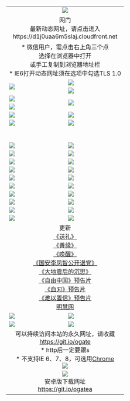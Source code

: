﻿<table>
  <tr></tr>
  <tr><td colspan=2 align=center><img src="https://cloud.githubusercontent.com/assets/11880933/13434984/f430fae2-e012-11e5-814f-c2df1e82b247.jpg" /></td></tr>
  <tr><td colspan=2 align=center>网门<br>最新动态网址，请点击进入
<br>https://d1j0uaa6m5slaj.cloudfront.net
    </td>
  </tr>
  <tr>
    <td colspan=2 align=center>* 微信用户，需点击右上角三个点<br>选择在浏览器中打开<br>或手工复制到浏览器地址栏
    <br>* IE6打开动态网址须在选项中勾选TLS 1.0</td>
  </tr>
  <tr>
    <td rowspan=2><a href="https://d1j0uaa6m5slaj.cloudfront.net/ogUP.aspx?name=11DKC.mp4&list=11DKC" target="_blank"><img src="https://d1j0uaa6m5slaj.cloudfront.net/Up/11DKC1.jpg" /></a></td> 
    <td><div><a href="https://d1j0uaa6m5slaj.cloudfront.net/ogUP.aspx?name=LRWS.mp4&list=LRWS" target="_blank"><img src="https://d1j0uaa6m5slaj.cloudfront.net/Up/LRWS.jpg" /></a></td>
   </tr>
  <tr>
    <td><a href="https://d1j0uaa6m5slaj.cloudfront.net/ogNiceVedio.aspx" target="_blank"><img src="https://d1j0uaa6m5slaj.cloudfront.net/Up/11TGKDY.jpg" /></a></td>
  </tr>
  <tr>
    <td><a href="https://d1j0uaa6m5slaj.cloudfront.net/ogUP.aspx?name=JQR.mp4&count=2" target="_blank"><img src="https://d1j0uaa6m5slaj.cloudfront.net/Up/JQR.jpg" /></a></td>   
    <td rowspan=2><a href="https://d1j0uaa6m5slaj.cloudfront.net/ogUP.aspx?name=JP.mp4&count=9" target="_blank"><img src="https://d1j0uaa6m5slaj.cloudfront.net/Up/JP.jpg" /></td>
  </tr>
  <tr>
    <td><a href="https://d1j0uaa6m5slaj.cloudfront.net/ogUP.aspx?name=WH.mp4" target="_blank"><img src="https://d1j0uaa6m5slaj.cloudfront.net/Up/WH.jpg" /></a></td>
  </tr>
  <tr>
    <td><a href="https://d1j0uaa6m5slaj.cloudfront.net/ogUP.aspx?name=SSZJ.mp4&list=SSZJ" target="_blank"><img src="https://d1j0uaa6m5slaj.cloudfront.net/Up/SSZJ.jpg" /></a></td>
    <td><a href="https://d1j0uaa6m5slaj.cloudfront.net/ogUP.aspx?name=1XQK.mp4&count=13" target="_blank"><img src="https://d1j0uaa6m5slaj.cloudfront.net/Up/1XQK.jpg" /></a</td>
  </tr>
  <tr>
    <td><a href="https://d1j0uaa6m5slaj.cloudfront.net/ogUP.aspx?name=ZY.mp4&count=2015|16" target="_blank"><img src="https://d1j0uaa6m5slaj.cloudfront.net/Up/ZY.jpg" /></a</td>
    <td><a href="https://d1j0uaa6m5slaj.cloudfront.net/ogUP.aspx?name=XTFY.mp4&count=B|2,A|24" target="_blank"><img src="https://d1j0uaa6m5slaj.cloudfront.net/Up/XTFY.jpg" /></a></td>
  </tr>
  <tr height="40">
  </tr>
  <tr>
    <td><a href="https://d1j0uaa6m5slaj.cloudfront.net/ogUP.aspx?name=4SQQ.mp4&list=4SQQ" target="_blank"><img src="https://d1j0uaa6m5slaj.cloudfront.net/Up/4SQQ0.jpg"/></a></td>
    <td><a href="https://d1j0uaa6m5slaj.cloudfront.net/ogUP.aspx?name=4SHQ.mp4&list=4SHQ" target="_blank"><img src="https://d1j0uaa6m5slaj.cloudfront.net/Up/4SHQ0.jpg"/></a></td>
  </tr>
  <tr>
    <td><a href="https://d1j0uaa6m5slaj.cloudfront.net/ogUP.aspx?name=4SZG.mp4&list=4SZG" target="_blank"><img src="https://d1j0uaa6m5slaj.cloudfront.net/Up/4SZG0.jpg"/></a></td>
    <td><a href="https://d1j0uaa6m5slaj.cloudfront.net/ogUP.aspx?name=4SDJ.mp4&list=4SDJ" target="_blank"><img src="https://d1j0uaa6m5slaj.cloudfront.net/Up/4SDJ0.jpg"/></a></td>
  </tr>
  <tr>
    <td><a href="https://d1j0uaa6m5slaj.cloudfront.net/ogUP.aspx?name=4SGX.mp4&list=4SGX" target="_blank"><img src="https://d1j0uaa6m5slaj.cloudfront.net/Up/4SGX0.jpg"/></a></td>
    <td><a href="https://d1j0uaa6m5slaj.cloudfront.net/ogUP.aspx?name=4SHD.mp4&list=4SHD" target="_blank"><img src="https://d1j0uaa6m5slaj.cloudfront.net/Up/4SHD0.jpg"/></a></td>
  </tr>
  <tr>
    <td><a href="https://d1j0uaa6m5slaj.cloudfront.net/ogUP.aspx?name=4CTX.mp4&list=4CTX" target="_blank"><img src="https://d1j0uaa6m5slaj.cloudfront.net/Up/4CTX0.jpg"/></a></td>
    <td><a href="https://d1j0uaa6m5slaj.cloudfront.net/ogUP.aspx?name=4CWZ.mp4&list=4CWZ" target="_blank"><img src="https://d1j0uaa6m5slaj.cloudfront.net/Up/4CWZ0.jpg"/></a></td>
  </tr>
  <tr>
    <td><a href="https://d1j0uaa6m5slaj.cloudfront.net/onUP.aspx?name=https://d1lqqjldbsh7xo.cloudfront.net/" target="_blank"><img src="https://d1j0uaa6m5slaj.cloudfront.net/Up/0DTW.jpg"/></a></td>
    <td><a href="https://d1j0uaa6m5slaj.cloudfront.net/onUP.aspx?name=https://d240ns8up8earz.cloudfront.net/acenter/" target="_blank"><img src="https://d1j0uaa6m5slaj.cloudfront.net/Up/0TDW.jpg" /></a></td>
  </tr>
  <tr>
    <td><a href="https://d1j0uaa6m5slaj.cloudfront.net/onUP.aspx?name=https://d4508d6vomz2p.cloudfront.net/gb/nsc413.htm" target="_blank"><img src="https://d1j0uaa6m5slaj.cloudfront.net/Up/0DJY.jpg" /></a></td>
    <td><a href="https://d1j0uaa6m5slaj.cloudfront.net/onUP.aspx?name=https://dilo7bqpjb57y.cloudfront.net/xtr/gb/prog204.html" target="_blank"><img src="https://d1j0uaa6m5slaj.cloudfront.net/Up/0XTR.jpg" /></a></td>
  </tr>
  <tr>
    <td><a href="https://d1j0uaa6m5slaj.cloudfront.net/onUP.aspx?name=https://d3aj00iefsmfgc.cloudfront.net/" target="_blank"><img src="https://d1j0uaa6m5slaj.cloudfront.net/Up/0MHW.jpg" /></a></td>
    <td><a href="https://d1j0uaa6m5slaj.cloudfront.net/onUP.aspx?name=https://d20wz7qt14x5d2.cloudfront.net/" target="_blank"><img src="https://d1j0uaa6m5slaj.cloudfront.net/Up/0ZJW.jpg" /></a></td>
  </tr>
  <tr>
    <td><a href="https://d1j0uaa6m5slaj.cloudfront.net/ogUP.aspx?name=0FG.zip" target="_blank"><img src="https://d1j0uaa6m5slaj.cloudfront.net/Up/0FG.jpg" /></a></td>
    <td><a href="https://d1j0uaa6m5slaj.cloudfront.net/ogUP.aspx?name=0FGA.apk" target="_blank"><img src="https://d1j0uaa6m5slaj.cloudfront.net/Up/0FGA.jpg" /></a></td>
  </tr>
  <tr>
    <td><a href="https://d1j0uaa6m5slaj.cloudfront.net/ogUP.aspx?name=0U.zip" target="_blank"><img src="https://d1j0uaa6m5slaj.cloudfront.net/Up/0U.jpg" /></a></td>
    <td><a href="https://d1j0uaa6m5slaj.cloudfront.net/ogUP.aspx?name=0UA.apk" target="_blank"><img src="https://d1j0uaa6m5slaj.cloudfront.net/Up/0UA.jpg" /></a></td>
  </tr>
  <tr>
    <td><a href="https://d1j0uaa6m5slaj.cloudfront.net/ogUP.aspx?name=0iPPOTV.zip" target="_blank"><img src="https://d1j0uaa6m5slaj.cloudfront.net/Up/0iPPOTV.jpg" /></a></td>
    <td><a href="https://d1j0uaa6m5slaj.cloudfront.net/ogUP.aspx?name=0iNTD.apk" target="_blank"><img src="https://d1j0uaa6m5slaj.cloudfront.net/Up/0iNTD.jpg" /></a></td>
  </tr>
  <tr>
    <td colspan=2 align=center>更新<br>
      <a href="https://d1j0uaa6m5slaj.cloudfront.net/ogUP.aspx?name=4ESL.mp4" target="_blank">《送礼》</a><br>
      <a href="https://d1j0uaa6m5slaj.cloudfront.net/ogUP.aspx?name=4ESY.mp4" target="_blank">《善缘》</a><br>
      <a href="https://d1j0uaa6m5slaj.cloudfront.net/ogUP.aspx?name=4EHX.mp4" target="_blank">《唤醒》</a><br>
      <a href="https://d1j0uaa6m5slaj.cloudfront.net/ogUP.aspx?name=4LFZ.mp4" target="_blank">《国安李凤智公开退党》</a><br>
      <a href="https://d1j0uaa6m5slaj.cloudfront.net/ogUP.aspx?name=4DDZHDCS.mp4" target="_blank">《大地震后的沉思》</a><br>
      <a href="https://d1j0uaa6m5slaj.cloudfront.net/ogUP.aspx?name=11ZYZG0.mp4" target="_blank">《自由中国》预告片</a><br>
      <a href="https://d1j0uaa6m5slaj.cloudfront.net/ogUP.aspx?name=11XR.mp4" target="_blank">《血刃》预告片</a><br>
      <a href="https://d1j0uaa6m5slaj.cloudfront.net/ogUP.aspx?name=11NYZX.mp4&count=2" target="_blank">《难以置信》预告片</a><br>
      <a href="https://d1j0uaa6m5slaj.cloudfront.net/onUP.aspx?name=https://www.minghui.org/" target="_blank">明慧网</a></td>
    </td>
  </tr>
  <tr>
    <td><a href="https://d1j0uaa6m5slaj.cloudfront.net/ogNice.aspx" target="_blank"><img src="https://d1j0uaa6m5slaj.cloudfront.net/Up/0WCYY.jpg" /></a></td>
    <td><a href="https://d1j0uaa6m5slaj.cloudfront.net/onCO.aspx?ob=600事物&op=增删改&args=WH1~%23类型6新闻%7c%23类型6评论&mode=" target="_blank"><img src="https://d1j0uaa6m5slaj.cloudfront.net/Up/0WZTT.jpg" /></a></td> 
  </tr>
  <tr>
    <td><a href="https://d1j0uaa6m5slaj.cloudfront.net/ogDY.aspx" target="_blank"><img src="https://d1j0uaa6m5slaj.cloudfront.net/Up/0FK.jpg" /></a></td>
    <td><a href="https://d1j0uaa6m5slaj.cloudfront.net/ogST.aspx" target="_blank"><img src="https://d1j0uaa6m5slaj.cloudfront.net/Up/0ST.jpg" /></a></td> 
  </tr>
  <tr>
    <td colspan=2 align=center>可以持续访问本站的永久网址，请收藏<br/><a href="https://git.io/ogate" target="_blank">https://git.io/ogate</a><br/>* http后一定要跟s<br/>* 不支持IE 6、7、8，可选用<a href="https://d1j0uaa6m5slaj.cloudfront.net/ogUP.aspx?name=0ChromePortable.zip">Chrome</a><br/><a href="https://d1j0uaa6m5slaj.cloudfront.net/Up/0WMGDL2.png" target="_blank"><img src="https://d1j0uaa6m5slaj.cloudfront.net/Up/0WMGD2.png"/></a></td>
  </tr>
  <tr>
    <td colspan=2 align=center><a href="https://d1j0uaa6m5slaj.cloudfront.net/ogUP.aspx?name=0oGate.apk" target="_blank"><img src="https://cloud.githubusercontent.com/assets/11880933/13720399/75e143ee-e842-11e5-9f0a-1421f423c80f.jpg" /></a><br>安卓版下载网址<br><a href="https://git.io/ogatea">https://git.io/ogatea</a></td>
  </tr>
  <!--tr>
    <td colspan=2 align=center>可能失效的动态网址
    </td>
  </tr-->
</table>
